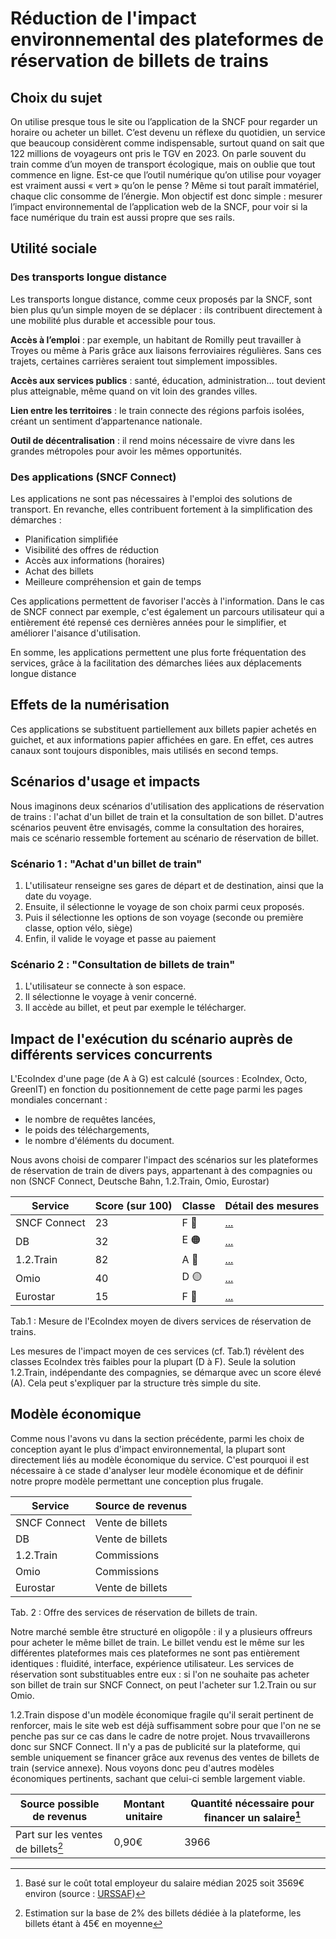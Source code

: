 # Réduction de l'impact environnemental des plateformes de réservation de billets de trains

## Choix du sujet
On utilise presque tous le site ou l’application de la SNCF pour regarder un horaire ou acheter un billet. C’est devenu un réflexe du quotidien, un service que beaucoup considèrent comme indispensable, surtout quand on sait que 122 millions de voyageurs ont pris le TGV en 2023. On parle souvent du train comme d’un moyen de transport écologique, mais on oublie que tout commence en ligne. 
Est-ce que l’outil numérique qu’on utilise pour voyager est vraiment aussi « vert » qu’on le pense ? 
Même si tout paraît immatériel, chaque clic consomme de l’énergie. Mon objectif est donc simple : mesurer l’impact environnemental de l’application web de la SNCF, pour voir si la face numérique du train est aussi propre que ses rails.
  
## Utilité sociale
### Des transports longue distance
Les transports longue distance, comme ceux proposés par la SNCF, sont bien plus qu’un simple moyen de se déplacer : ils contribuent directement à une mobilité plus durable et accessible pour tous.

**Accès à l’emploi** : par exemple, un habitant de Romilly peut travailler à Troyes ou même à Paris grâce aux liaisons ferroviaires régulières. Sans ces trajets, certaines carrières seraient tout simplement impossibles.

**Accès aux services publics** : santé, éducation, administration… tout devient plus atteignable, même quand on vit loin des grandes villes.

**Lien entre les territoires** : le train connecte des régions parfois isolées, créant un sentiment d’appartenance nationale.

**Outil de décentralisation** : il rend moins nécessaire de vivre dans les grandes métropoles pour avoir les mêmes opportunités.

### Des applications (SNCF Connect)
Les applications ne sont pas nécessaires à l'emploi des solutions de transport. En revanche, elles contribuent fortement à la simplification des démarches :
- Planification simplifiée
- Visibilité des offres de réduction
- Accès aux informations (horaires)
- Achat des billets
- Meilleure compréhension et gain de temps

Ces applications permettent de favoriser l'accès à l'information. Dans le cas de SNCF connect par exemple, c'est également un parcours utilisateur qui a entièrement été repensé ces dernières années pour le simplifier, et améliorer l'aisance d'utilisation.

En somme, les applications permettent une plus forte fréquentation des services, grâce à la facilitation des démarches liées aux déplacements longue distance

## Effets de la numérisation
Ces applications se substituent partiellement aux billets papier achetés en guichet, et aux informations papier affichées en gare. En effet, ces autres canaux sont toujours disponibles, mais utilisés en second temps.

## Scénarios d'usage et impacts
Nous imaginons deux scénarios d'utilisation des applications de réservation de trains : l'achat d'un billet de train et la consultation de son billet. D'autres scénarios peuvent être envisagés, comme la consultation des horaires, mais ce scénario ressemble fortement au scénario de réservation de billet.

### Scénario 1 : "Achat d'un billet de train"
1. L'utilisateur renseigne ses gares de départ et de destination, ainsi que la date du voyage.
2. Ensuite, il sélectionne le voyage de son choix parmi ceux proposés.
3. Puis il sélectionne les options de son voyage (seconde ou première classe, option vélo, siège)
4. Enfin, il valide le voyage et passe au paiement

### Scénario 2 : "Consultation de billets de train"
1. L'utilisateur se connecte à son espace.
2. Il sélectionne le voyage à venir concerné.
3. Il accède au billet, et peut par exemple le télécharger.


## Impact de l'exécution du scénario auprès de différents services concurrents
L'EcoIndex d'une page (de A à G) est calculé (sources : EcoIndex, Octo, GreenIT) en fonction du positionnement de cette page parmi les pages mondiales concernant :
- le nombre de requêtes lancées,
- le poids des téléchargements,
- le nombre d'éléments du document.

Nous avons choisi de comparer l'impact des scénarios sur les plateformes de réservation de train de divers pays, appartenant à des compagnies ou non (SNCF Connect, Deutsche Bahn, 1.2.Train, Omio, Eurostar)

|Service|Score (sur 100)|Classe|Détail des mesures|
|---|---|---|---|
|SNCF Connect| 23  | F 🔴  | [...](https://github.com/UTT-GL03/EcoTrain/blob/main/benchmark/SNCF%20Connect/declaration-environnementale.md)  |
|DB| 32 | E 🟠 | [...](https://github.com/UTT-GL03/EcoTrain/blob/main/benchmark/Deutsche%20Bahn/declaration-environnementale.md)  | 
|1.2.Train|82|  A 🔵 | [...](https://github.com/UTT-GL03/EcoTrain/blob/main/benchmark/1.2.Train/declaration-environnementale.md)  | 
|Omio| 40  | D 🟡  | [...](https://github.com/UTT-GL03/EcoTrain/blob/main/benchmark/Omio/declaration-environnementale.md)  | 
|Eurostar| 15  | F 🔴 | [...](https://github.com/UTT-GL03/EcoTrain/blob/main/benchmark/Eurostar/declaration-environnementale.md)  | 

Tab.1 : Mesure de l'EcoIndex moyen de divers services de réservation de trains.

Les mesures de l'impact moyen de ces services (cf. Tab.1) révèlent des classes EcoIndex très faibles pour la plupart (D à F). Seule la solution 1.2.Train, indépendante des compagnies, se démarque avec un score élevé (A). Cela peut s'expliquer par la structure très simple du site.

## Modèle économique
Comme nous l'avons vu dans la section précédente, parmi les choix de conception ayant le plus d'impact environnemental, la plupart sont directement liés au modèle économique du service. C'est pourquoi il est nécessaire à ce stade d'analyser leur modèle économique et de définir notre propre modèle permettant une conception plus frugale.

|Service|Source de revenus|
|---|---|
|SNCF Connect|Vente de billets|
|DB|Vente de billets|
|1.2.Train|Commissions|
|Omio|Commissions|
|Eurostar|Vente de billets|

Tab. 2 : Offre des services de réservation de billets de train.

Notre marché semble être structuré en oligopôle : il y a plusieurs offreurs pour acheter le même billet de train. Le billet vendu est le même sur les différentes plateformes mais ces plateformes ne sont pas entièrement identiques : fluidité, interface, expérience utilisateur. Les services de réservation sont substituables entre eux : si l'on ne souhaite pas acheter son billet de train sur SNCF Connect, on peut l'acheter sur 1.2.Train ou sur Omio.

1.2.Train dispose d'un modèle économique fragile qu'il serait pertinent de renforcer, mais le site web est déjà suffisamment sobre pour que l'on ne se penche pas sur ce cas dans le cadre de notre projet. Nous trvavaillerons donc sur SNCF Connect. Il n'y a pas de publicité sur la plateforme, qui semble uniquement se financer grâce aux revenus des ventes de billets de train (service annexe). Nous voyons donc peu d'autres modèles économiques pertinents, sachant que celui-ci semble largement viable.

|Source possible de revenus|Montant unitaire|Quantité nécessaire pour financer un salaire[^1]|
|---|---|---|
|Part sur les ventes de billets[^2]|0,90€|3966|

[^1]: Basé sur le coût total employeur du salaire médian 2025 soit 3569€ environ (source : [URSSAF](https://mon-entreprise.urssaf.fr/simulateurs/salaire-brut-net))
[^2]: Estimation sur la base de 2% des billets dédiée à la plateforme, les billets étant à 45€ en moyenne



